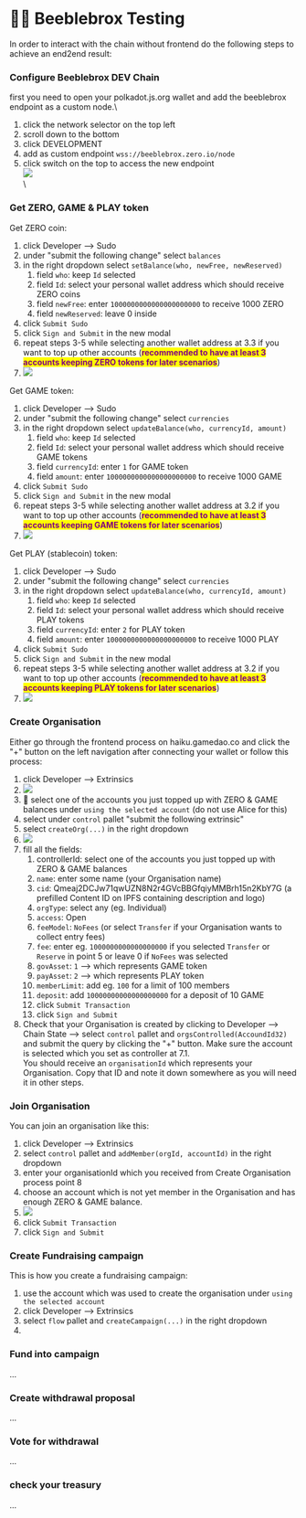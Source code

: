 # 👨‍👦 Beeblebrox Testing

In order to interact with the chain without frontend do the following steps to achieve an end2end result:

### Configure Beeblebrox DEV Chain

first you need to open your polkadot.js.org wallet and add the beeblebrox endpoint as a custom node.\


1. click the network selector on the top left
2. scroll down to the bottom
3. click DEVELOPMENT
4. add as custom endpoint `wss://beeblebrox.zero.io/node`
5. click switch on the top to access the new endpoint\
   ![](<../.gitbook/assets/image (7).png>)\
   \




### Get ZERO, GAME & PLAY token

Get ZERO coin:

1. click Developer --> Sudo
2. under "submit the following change" select `balances`
3. in the right dropdown select `setBalance(who, newFree, newReserved)`
   1. field `who`: keep `Id` selected
   2. field `Id`: select your personal wallet address which should receive ZERO coins
   3. field `newFree`:  enter `1000000000000000000000` to receive 1000 ZERO
   4. field `newReserved`: leave 0 inside
4. click `Submit Sudo`
5. click `Sign and Submit` in the new modal
6. repeat steps 3-5 while selecting another wallet address at 3.3 if you want to top up other accounts (<mark style="color:purple;">**recommended to have at least 3 accounts keeping ZERO tokens for later scenarios**</mark>)
7. ![](<../.gitbook/assets/image (4).png>)

Get GAME token:

1. click Developer --> Sudo
2. under "submit the following change" select `currencies`
3. in the right dropdown select `updateBalance(who, currencyId, amount)`
   1. field `who`: keep `Id` selected
   2. field `Id`: select your personal wallet address which should receive GAME tokens
   3. field `currencyId`: enter `1` for GAME token
   4. field `amount`:  enter `1000000000000000000000` to receive 1000 GAME
4. click `Submit Sudo`
5. click `Sign and Submit` in the new modal
6. repeat steps 3-5 while selecting another wallet address at 3.2 if you want to top up other accounts (<mark style="color:purple;">**recommended to have at least 3 accounts keeping GAME tokens for later scenarios**</mark>)
7. ![](<../.gitbook/assets/image (3).png>)



Get PLAY (stablecoin) token:

1. click Developer --> Sudo
2. under "submit the following change" select `currencies`
3. in the right dropdown select `updateBalance(who, currencyId, amount)`
   1. field `who`: keep `Id` selected
   2. field `Id`: select your personal wallet address which should receive PLAY tokens
   3. field `currencyId`: enter `2` for PLAY token
   4. field `amount`:  enter `1000000000000000000000` to receive 1000 PLAY
4. click `Submit Sudo`
5. click `Sign and Submit` in the new modal
6. repeat steps 3-5 while selecting another wallet address at 3.2 if you want to top up other accounts (<mark style="color:purple;">**recommended to have at least 3 accounts keeping PLAY tokens for later scenarios**</mark>)
7. ![](../.gitbook/assets/image.png)

&#x20;

### Create Organisation

Either go through the frontend process on haiku.gamedao.co and click the "+" button on the left navigation after connecting your wallet or follow this process:

1. click Developer --> Extrinsics
2. ![](<../.gitbook/assets/image (1).png>)&#x20;
3. 🚧 select one of the accounts you just topped up with ZERO & GAME balances under `using the selected account` (do not use Alice for this)
4. select under `control` pallet "submit the following extrinsic"
5. select `createOrg(...)` in the right dropdown
6. ![](<../.gitbook/assets/image (9).png>)
7. fill all the fields:
   1. controllerId: select one of the accounts you just topped up with ZERO & GAME balances&#x20;
   2. `name`: enter some name (your Organisation name)
   3. `cid`: Qmeaj2DCJw71qwUZN8N2r4GVcBBGfqiyMMBrh15n2KbY7G (a prefilled Content ID on IPFS containing description and logo)
   4. `orgType`: select any (eg. Individual)
   5. `access`: Open&#x20;
   6. `feeModel`: `NoFees` (or select `Transfer` if your Organisation wants to collect entry fees)
   7. `fee`: enter eg. `1000000000000000000` if you selected `Transfer` or `Reserve` in point 5 or leave 0 if `NoFees` was selected
   8. `govAsset`: `1` --> which represents GAME token
   9. `payAsset`: `2` --> which represents PLAY token
   10. `memberLimit`: add eg. `100` for a limit of 100 members
   11. `deposit`: add `10000000000000000000` for a deposit of 10 GAME
   12. click `Submit Transaction`
   13. click `Sign and Submit`
8. Check that your Organisation is created by clicking to Developer --> Chain State --> select `control` pallet and `orgsControlled(AccoundId32)` and submit the query by clicking the "+" button. Make sure the account is selected which you set as controller at 7.1. \
   You should receive an `organisationId` which represents your Organisation. Copy that ID and note it down somewhere as you will need it in other steps.&#x20;

### Join Organisation

You can join an organisation like this:&#x20;

1. click Developer --> Extrinsics
2. select `control` pallet and `addMember(orgId, accountId)` in the right dropdown
3. enter your organisationId which you received from Create Organisation process point 8
4. choose an account which is not yet member in the Organisation and has enough ZERO & GAME balance.&#x20;
5. ![](<../.gitbook/assets/image (5).png>)
6. click `Submit Transaction`
7. click `Sign and Submit`





### Create Fundraising campaign

This is how you create a fundraising campaign:&#x20;

1. use the account which was used to create the organisation under `using the selected account`
2. click Developer --> Extrinsics
3. select `flow` pallet and `createCampaign(...)` in the right dropdown
4.

### Fund into campaign

...

### Create withdrawal proposal

...

### Vote for withdrawal

...

### check your treasury

...
